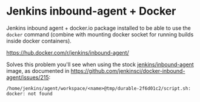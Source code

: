 Jenkins inbound-agent + Docker
==============================

Jenkins inbound agent + docker.io package installed to be able to use the `docker` command (combine with mounting docker socket for running builds inside docker containers).

https://hub.docker.com/r/jenkins/inbound-agent/

Solves this problem you'll see when using the stock [jenkins/inbound-agent](https://hub.docker.com/r/jenkins/inbound-agent/) image, as documented in https://github.com/jenkinsci/docker-inbound-agent/issues/215:

```
/home/jenkins/agent/workspace/<name>@tmp/durable-2f6d01c2/script.sh: docker: not found
```
